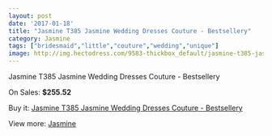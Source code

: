 ```yaml
---
layout: post
date: '2017-01-18'
title: "Jasmine T385 Jasmine Wedding Dresses Couture - Bestsellery"
category: Jasmine
tags: ["bridesmaid","little","couture","wedding","unique"]
image: http://img.hectodress.com/9583-thickbox_default/jasmine-t385-jasmine-wedding-dresses-couture-bestsellery.jpg
---
```

Jasmine T385 Jasmine Wedding Dresses Couture - Bestsellery

On Sales: **$255.52**
<a href="https://www.hectodress.com/jasmine/4810-jasmine-t385-jasmine-wedding-dresses-couture-bestsellery.html"><amp-img layout="responsive" width="600" height="600" src="//img.hectodress.com/9583-thickbox_default/jasmine-t385-jasmine-wedding-dresses-couture-bestsellery.jpg" alt="Jasmine T385 Jasmine Wedding Dresses Couture - Bestsellery 0" /></a>
<a href="https://www.hectodress.com/jasmine/4810-jasmine-t385-jasmine-wedding-dresses-couture-bestsellery.html"><amp-img layout="responsive" width="600" height="600" src="//img.hectodress.com/9585-thickbox_default/jasmine-t385-jasmine-wedding-dresses-couture-bestsellery.jpg" alt="Jasmine T385 Jasmine Wedding Dresses Couture - Bestsellery 1" /></a>
<a href="https://www.hectodress.com/jasmine/4810-jasmine-t385-jasmine-wedding-dresses-couture-bestsellery.html"><amp-img layout="responsive" width="600" height="600" src="//img.hectodress.com/9584-thickbox_default/jasmine-t385-jasmine-wedding-dresses-couture-bestsellery.jpg" alt="Jasmine T385 Jasmine Wedding Dresses Couture - Bestsellery 2" /></a>

Buy it: [Jasmine T385 Jasmine Wedding Dresses Couture - Bestsellery](https://www.hectodress.com/jasmine/4810-jasmine-t385-jasmine-wedding-dresses-couture-bestsellery.html "Jasmine T385 Jasmine Wedding Dresses Couture - Bestsellery")

View more: [Jasmine](https://www.hectodress.com/79-jasmine "Jasmine")